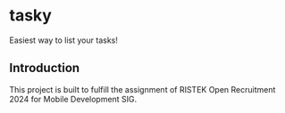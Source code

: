# tasky

Easiest way to list your tasks!

## Introduction
This project is built to fulfill the assignment of RISTEK Open Recruitment 2024 for Mobile Development SIG.